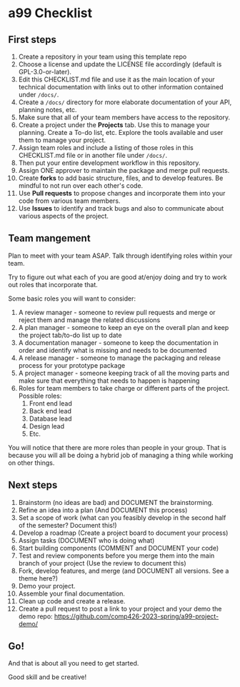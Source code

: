 # a99 Checklist

## First steps

1. Create a repository in your team using this template repo
2. Choose a license and update the LICENSE file accordingly (default is GPL-3.0-or-later). 
3. Edit this CHECKLIST.md file and use it as the main location of your technical documentation with links out to other information contained under `/docs/`.
4. Create a `/docs/` directory for more elaborate documentation of your API, planning notes, etc.
5. Make sure that all of your team members have access to the repository.
6. Create a project under the **Projects** tab. Use this to manage your planning. Create a To-do list, etc. Explore the tools available and user them to manage your project.
7. Assign team roles and include a listing of those roles in this CHECKLIST.md file or in another file under `/docs/`.
8. Then put your entire development workflow in this repository.
9. Assign ONE approver to maintain the package and merge pull requests.
10. Create **forks** to add basic structure, files, and to develop features. Be mindful to not run over each other's code.
11. Use **Pull requests** to propose changes and incorporate them into your code from various team members. 
12. Use **Issues** to identify and track bugs and also to communicate about various aspects of the project.

## Team mangement 

Plan to meet with your team ASAP.
Talk through identifying roles within your team.

Try to figure out what each of you are good at/enjoy doing and try to work out roles that incorporate that.

Some basic roles you will want to consider:

1. A review manager - someone to review pull requests and merge or reject them and manage the related discussions
2. A plan manager - someone to keep an eye on the overall plan and keep the project tab/to-do list up to date
3. A documentation manager - someone to keep the documentation in order and identify what is missing and needs to be documented
4. A release manager - someone to manage the packaging and release process for your prototype package
5. A project manager - someone keeping track of all the moving parts and make sure that everything that needs to happen is happening
5. Roles for team members to take charge or different parts of the project. Possible roles:
    1. Front end lead
    2. Back end lead
    3. Database lead
    4. Design lead
    5. Etc.

You will notice that there are more roles than people in your group.
That is because you will all be doing a hybrid job of managing a thing while working on other things.

## Next steps

1. Brainstorm (no ideas are bad) and DOCUMENT the brainstorming.
2. Refine an idea into a plan (And DOCUMENT this process)
3. Set a scope of work (what can you feasibly develop in the second half of the semester? Document this!)
4. Develop a roadmap (Create a project board to document your process)
5. Assign tasks (DOCUMENT who is doing what)
6. Start building components (COMMENT and DOCUMENT your code)
7. Test and review components before you merge them into the main branch of your project (Use the review to document this) 
8. Fork, develop features, and merge (and DOCUMENT all versions. See a theme here?)
9. Demo your project. 
10. Assemble your final documentation.
11. Clean up code and create a release.
12. Create a pull request to post a link to your project and your demo the demo repo: https://github.com/comp426-2023-spring/a99-project-demo/

## Go!

And that is about all you need to get started.

Good skill and be creative!
